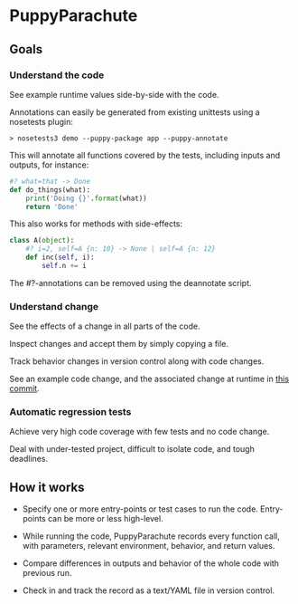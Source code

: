# PuppyParachute

## Goals

### Understand the code

See example runtime values side-by-side with the code.

Annotations can easily be generated from existing unittests
using a nosetests plugin:

    > nosetests3 demo --puppy-package app --puppy-annotate

This will annotate all functions covered by the tests, including inputs and outputs, for instance:

```python
#? what=that -> Done
def do_things(what):
    print('Doing {}'.format(what))
    return 'Done'
```

This also works for methods with side-effects:

```python
class A(object):
    #? i=2, self=A {n: 10} -> None | self=A {n: 12}
    def inc(self, i):
        self.n += i
```

The #?-annotations can be removed using the deannotate script.

### Understand change

See the effects of a change in all parts of the code.

Inspect changes and accept them by simply copying a file.

Track behavior changes in version control along with code changes.

See an example code change, and the associated change at runtime
in [this commit](https://github.com/naure/PuppyParachute/commit/5532a66eef52b2798fd279748f830ff1f6ab0a79).


### Automatic regression tests

Achieve very high code coverage with few tests and no code change.

Deal with under-tested project, difficult to isolate code, and tough deadlines.


## How it works

* Specify one or more entry-points or test cases to run the code. Entry-points can be more or
  less high-level.

* While running the code, PuppyParachute records every function call, with parameters, relevant environment, behavior, and return values.

* Compare differences in outputs and behavior of the whole code with previous run.

* Check in and track the record as a text/YAML file in version control.
